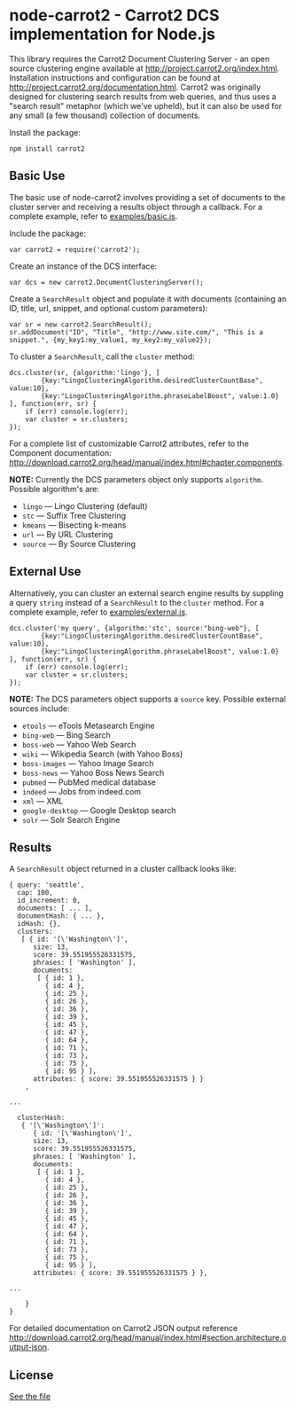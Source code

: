 # node-carrot2 - Carrot2 DCS implementation for Node.js

This library requires the Carrot2 Document Clustering Server - an open source clustering engine available at http://project.carrot2.org/index.html. Installation instructions and configuration can be found at http://project.carrot2.org/documentation.html. Carrot2 was originally designed for clustering search results from web queries, and thus uses a "search result" metaphor (which we've upheld), but it can also be used for any small (a few thousand) collection of documents.

Install the package:

	npm install carrot2

## Basic Use

The basic use of node-carrot2 involves providing a set of documents to the cluster server and receiving a results object through a callback. For a complete example, refer to [examples/basic.js](https://github.com/TeehanLax/node-carrot2/blob/master/examples/basic.js). 

Include the package:

	var carrot2 = require('carrot2');

Create an instance of the DCS interface:

	var dcs = new carrot2.DocumentClusteringServer();

Create a `SearchResult` object and populate it with documents (containing an ID, title, url, snippet, and optional custom parameters):

	var sr = new carrot2.SearchResult();
	sr.addDocument("ID", "Title", "http://www.site.com/", "This is a snippet.", {my_key1:my_value1, my_key2:my_value2});

To cluster a `SearchResult`, call the `cluster` method:

	dcs.cluster(sr, {algorithm:'lingo'}, [ 
            {key:"LingoClusteringAlgorithm.desiredClusterCountBase", value:10},
            {key:"LingoClusteringAlgorithm.phraseLabelBoost", value:1.0}
	], function(err, sr) {
	    if (err) console.log(err);
	    var cluster = sr.clusters;
	});

For a complete list of customizable Carrot2 attributes, refer to the Component documentation: http://download.carrot2.org/head/manual/index.html#chapter.components. 

**NOTE:** Currently the DCS parameters object only supports `algorithm`. Possible algorithm's are:

* `lingo` — Lingo Clustering (default)
* `stc` — Suffix Tree Clustering
* `kmeans` — Bisecting k-means
* `url` — By URL Clustering
* `source` — By Source Clustering

## External Use

Alternatively, you can cluster an external search engine results by suppling a query `string` instead of a `SearchResult` to the `cluster` method. For a complete example, refer to [examples/external.js](https://github.com/TeehanLax/node-carrot2/blob/master/examples/external.js).

	dcs.cluster('my query', {algorithm:'stc', source:"bing-web"}, [ 
            {key:"LingoClusteringAlgorithm.desiredClusterCountBase", value:10},
            {key:"LingoClusteringAlgorithm.phraseLabelBoost", value:1.0}
	], function(err, sr) {
	    if (err) console.log(err);
		var cluster = sr.clusters;
	});

**NOTE:** The DCS parameters object supports a `source` key. Possible external sources include: 

* `etools` — eTools Metasearch Engine
* `bing-web` — Bing Search
* `boss-web` — Yahoo Web Search
* `wiki` — Wikipedia Search (with Yahoo Boss)
* `boss-images` — Yahoo Image Search
* `boss-news` — Yahoo Boss News Search
* `pubmed` — PubMed medical database
* `indeed` — Jobs from indeed.com
* `xml` — XML
* `google-desktop` — Google Desktop search
* `solr` — Solr Search Engine

## Results

A `SearchResult` object returned in a cluster callback looks like:

	{ query: 'seattle',
	  cap: 100,
	  id_increment: 0,
	  documents: [ ... ],
	  documentHash: { ... },
	  idHash: {},
	  clusters: 
	   [ { id: '[\'Washington\']',
		  size: 13,
		  score: 39.551955526331575,
		  phrases: [ 'Washington' ],
		  documents: 
		   [ { id: 1 },
		     { id: 4 },
		     { id: 25 },
		     { id: 26 },
		     { id: 36 },
		     { id: 39 },
		     { id: 45 },
		     { id: 47 },
		     { id: 64 },
		     { id: 71 },
		     { id: 73 },
		     { id: 75 },
		     { id: 95 } ],
		  attributes: { score: 39.551955526331575 } }
		,

	...
		     
	  clusterHash: 
	   { '[\'Washington\']': 
	      { id: '[\'Washington\']',
		  size: 13,
		  score: 39.551955526331575,
		  phrases: [ 'Washington' ],
		  documents: 
		   [ { id: 1 },
		     { id: 4 },
		     { id: 25 },
		     { id: 26 },
		     { id: 36 },
		     { id: 39 },
		     { id: 45 },
		     { id: 47 },
		     { id: 64 },
		     { id: 71 },
		     { id: 73 },
		     { id: 75 },
		     { id: 95 } ],
		  attributes: { score: 39.551955526331575 } },
	     
	...
	     
	    } 
	}

For detailed documentation on Carrot2 JSON output reference http://download.carrot2.org/head/manual/index.html#section.architecture.output-json.

## License

[See the file](https://github.com/TeehanLax/node-carrot2/blob/master/LICENSE)